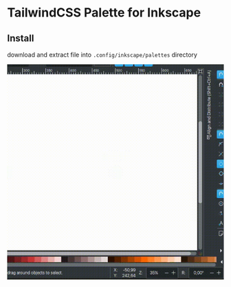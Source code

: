 # TailwindCSS Palette for Inkscape

## Install


download and extract file into ```.config/inkscape/palettes``` directory



![Demo](demo.gif)